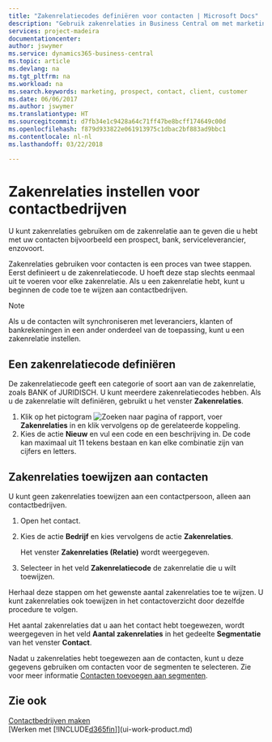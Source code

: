 ```yaml
---
title: "Zakenrelatiecodes definiëren voor contacten | Microsoft Docs"
description: "Gebruik zakenrelaties in Business Central om met marketing te helpen en de zakenrelatie aan te geven die u hebt met uw prospects, cliënten, en klanten, bijvoorbeeld, een bank- of serviceleverancier."
services: project-madeira
documentationcenter: 
author: jswymer
ms.service: dynamics365-business-central
ms.topic: article
ms.devlang: na
ms.tgt_pltfrm: na
ms.workload: na
ms.search.keywords: marketing, prospect, contact, client, customer
ms.date: 06/06/2017
ms.author: jswymer
ms.translationtype: HT
ms.sourcegitcommit: d7fb34e1c9428a64c71ff47be8bcff174649c00d
ms.openlocfilehash: f879d933822e061913975c1dbac2bf883ad9bbc1
ms.contentlocale: nl-nl
ms.lasthandoff: 03/22/2018

---
```

# <a name="setting-up-business-relations-on-contact-companies"></a>Zakenrelaties instellen voor contactbedrijven
U kunt zakenrelaties gebruiken om de zakenrelatie aan te geven die u hebt met uw contacten bijvoorbeeld een prospect, bank, serviceleverancier, enzovoort.

Zakenrelaties gebruiken voor contacten is een proces van twee stappen. Eerst definieert u de zakenrelatiecode. U hoeft deze stap slechts eenmaal uit te voeren voor elke zakenrelatie. Als u een zakenrelatie hebt, kunt u beginnen de code toe te wijzen aan contactbedrijven.

> [!NOTE]  
>   Als u de contacten wilt synchroniseren met leveranciers, klanten of bankrekeningen in een ander onderdeel van de toepassing, kunt u een zakenrelatie instellen.

## <a name="to-define-a-business-relation-code"></a>Een zakenrelatiecode definiëren
De zakenrelatiecode geeft een categorie of soort aan van de zakenrelatie, zoals BANK of JURIDISCH. U kunt meerdere zakenrelatiecodes hebben. Als u de zakenrelatie wilt definiëren, gebruikt u het venster **Zakenrelaties**.

1. Klik op het pictogram ![Zoeken naar pagina of rapport](media/ui-search/search_small.png "pictogram Zoeken naar pagina of rapport"), voer **Zakenrelaties** in en klik vervolgens op de gerelateerde koppeling.
2. Kies de actie **Nieuw** en vul een code en een beschrijving in. De code kan maximaal uit 11 tekens bestaan en kan elke combinatie zijn van cijfers en letters.

## <a name="AssignBusRelContact"></a> Zakenrelaties toewijzen aan contacten
U kunt geen zakenrelaties toewijzen aan een contactpersoon, alleen aan contactbedrijven.

1. Open het contact.
2. Kies de actie **Bedrijf** en kies vervolgens de actie **Zakenrelaties**.

    Het venster **Zakenrelaties (Relatie)** wordt weergegeven.
3. Selecteer in het veld **Zakenrelatiecode** de zakenrelatie die u wilt toewijzen.

Herhaal deze stappen om het gewenste aantal zakenrelaties toe te wijzen. U kunt zakenrelaties ook toewijzen in het contactoverzicht door dezelfde procedure te volgen.

Het aantal zakenrelaties dat u aan het contact hebt toegewezen, wordt weergegeven in het veld **Aantal zakenrelaties** in het gedeelte **Segmentatie** van het venster **Contact**.

Nadat u zakenrelaties hebt toegewezen aan de contacten, kunt u deze gegevens gebruiken om contacten voor de segmenten te selecteren. Zie voor meer informatie [Contacten toevoegen aan segmenten](marketing-add-contact-segment.md).

## <a name="see-also"></a>Zie ook
[Contactbedrijven maken](marketing-create-contact-companies.md)  
[Werken met [!INCLUDE[d365fin](includes/d365fin_md.md)]](ui-work-product.md)

